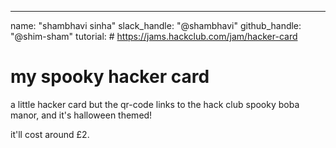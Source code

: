 ---
name: "shambhavi sinha"
slack_handle: "@shambhavi"
github_handle: "@shim-sham"
tutorial: # https://jams.hackclub.com/jam/hacker-card

# my spooky hacker card

<!-- Describe your board in 2-3 sentences. What are you making? What will it do? -->
a little hacker card but the qr-code links to the hack club spooky boba manor, and it's halloween themed! 
<!-- How much is it going to cost? -->
it'll cost around £2.
<!-- Tell us a little bit about your design process. What were some challenges? What helped? ***Totally optional*** -->
